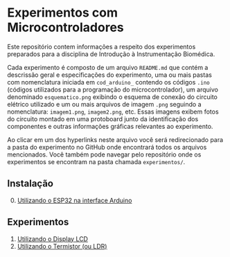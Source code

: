 # Experimentos com Microcontroladores
Este repositório contem informações a respeito dos experimentos
preparados para a disciplina de Introdução à Instrumentação Biomédica.

Cada experimento é composto de um arquivo `README.md` que contém a
descrissão geral e especificações do experimento, uma ou mais pastas
com nomenclatura iniciada em `cod_arduino_` contendo os códigos `.ino` 
(códigos utilizados para a programação do microcontrolador), um arquivo
denominado `esquematico.png` exibindo o esquema de conexão do circuito 
elétrico utilizado e um ou mais arquivos de imagem `.png` seguindo a 
nomenclatura: `imagem1.png`, `imagem2.png`, etc. Essas imagens exibem 
fotos do circuito montado em uma protoboard junto da identificação dos 
componentes e outras informações gráficas relevantes ao experimento.

Ao clicar em um dos hyperlinks neste arquivo você será redirecionado
para a pasta do experimento no GitHub onde encontrará todos os
arquivos mencionados. Você também pode navegar pelo repositório onde
os experimentos se encontram na pasta chamada `experimentos/`.

## Instalação
0. [Utilizando o ESP32 na interface Arduino](https://github.com/Experimentos-Microcontroladores/instrumentacao-biomedica/tree/main/instalacao)

## Experimentos
1. [Utilizando o Display LCD](https://github.com/Experimentos-Microcontroladores/instrumentacao-biomedica/tree/main/experimentos/1-Display-LCD)
2. [Utilizando o Termistor (ou LDR)](https://github.com/Experimentos-Microcontroladores/instrumentacao-biomedica/tree/main/experimentos/2-Termistor-LDR)
